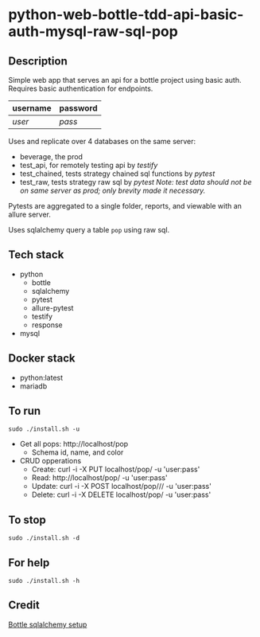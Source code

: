 # python-web-bottle-tdd-api-basic-auth-mysql-raw-sql-pop

## Description
Simple web app that serves an api for a bottle project using basic auth.
Requires basic authentication for endpoints.

| username | password |
| -------- | -------- |
| *user* | *pass* |

Uses and replicate over 4 databases on the same server:
- beverage, the prod
- test_api, for remotely testing api by *testify*
- test_chained, tests strategy chained sql functions by *pytest*
- test_raw, tests strategy raw sql by *pytest*
*Note: test data should not be on same server as prod; only brevity made it necessary.*

Pytests are aggregated to a single folder, reports, and viewable with an allure server.

Uses sqlalchemy query a table `pop` using raw sql.

## Tech stack
- python
  - bottle
  - sqlalchemy
  - pytest
  - allure-pytest
  - testify
  - response
- mysql

## Docker stack
- python:latest
- mariadb

## To run
`sudo ./install.sh -u`
- Get all pops: http://localhost/pop
  - Schema id, name, and color
- CRUD opperations
  - Create: curl -i -X PUT localhost/pop/<id> -u 'user:pass'
  - Read: http://localhost/pop/<id> -u 'user:pass'
  - Update: curl -i -X POST localhost/pop/<id>/<name>/<color> -u 'user:pass'
  - Delete: curl -i -X DELETE localhost/pop/<id> -u 'user:pass'

## To stop
`sudo ./install.sh -d`

## For help
`sudo ./install.sh -h`

## Credit
[Bottle sqlalchemy setup](https://github.com/iurisilvio/bottle-sqlalchemy/blob/master/examples/basic.py)
